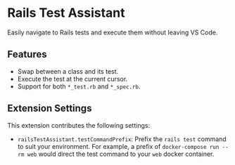 # Rails Test Assistant

Easily navigate to Rails tests and execute them without leaving VS Code.

## Features

* Swap between a class and its test.
* Execute the test at the current cursor.
* Support for both `*_test.rb` and `*_spec.rb`.

## Extension Settings

This extension contributes the following settings:

* `railsTestAssistant.testCommandPrefix`: Prefix the `rails test` command to suit your environment. For example, a prefix of `docker-compose run --rm web` would direct the test command to your `web` docker container.
